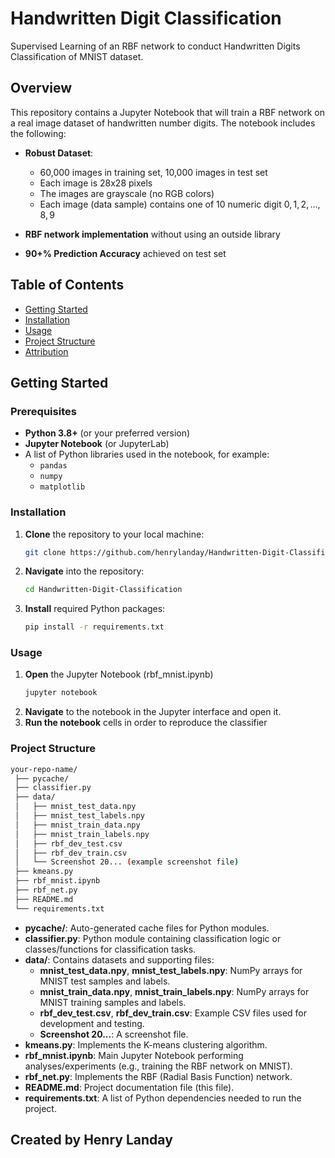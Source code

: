 # Handwritten Digit Classification <a name="title"></a>

Supervised Learning of an RBF network to conduct Handwritten Digits Classification of MNIST dataset.

## Overview

This repository contains a Jupyter Notebook that will train a RBF network on a real image dataset of handwritten number digits. The notebook includes the following:

- **Robust Dataset**:
    - 60,000 images in training set, 10,000 images in test set
    - Each image is 28x28 pixels
    - The images are grayscale (no RGB colors)
    - Each image (data sample) contains one of 10 numeric digit $0, 1, 2, \ldots, 8, 9$
 
- **RBF network implementation** without using an outside library
- **90+% Prediction Accuracy** achieved on test set

## Table of Contents

- [Getting Started](#getting-started)
- [Installation](#installation)
- [Usage](#usage)
- [Project Structure](#project-structure)
- [Attribution](#attribution)

## Getting Started

### Prerequisites

- **Python 3.8+** (or your preferred version)
- **Jupyter Notebook** (or JupyterLab)
- A list of Python libraries used in the notebook, for example:
  - `pandas`
  - `numpy`
  - `matplotlib`

### Installation

1. **Clone** the repository to your local machine:
   ```bash
   git clone https://github.com/henrylanday/Handwritten-Digit-Classification.git

2. **Navigate** into the repository:
   ```bash
   cd Handwritten-Digit-Classification

3. **Install** required Python packages:
   ```bash
   pip install -r requirements.txt


### Usage

1. **Open** the Jupyter Notebook (rbf_mnist.ipynb)
   ```bash
   jupyter notebook
2. **Navigate** to the notebook in the Jupyter interface and open it.
3. **Run the notebook** cells in order to reproduce the classifier


### Project Structure
   ~~~sh
your-repo-name/
    ├── pycache/
    ├── classifier.py
    ├── data/
    │   ├── mnist_test_data.npy
    │   ├── mnist_test_labels.npy
    │   ├── mnist_train_data.npy
    │   ├── mnist_train_labels.npy
    │   ├── rbf_dev_test.csv
    │   ├── rbf_dev_train.csv
    │   └── Screenshot 20... (example screenshot file)
    ├── kmeans.py
    ├── rbf_mnist.ipynb
    ├── rbf_net.py
    ├── README.md
    └── requirements.txt
  ~~~


- **__pycache__/**: Auto-generated cache files for Python modules.
- **classifier.py**: Python module containing classification logic or classes/functions for classification tasks.
- **data/**: Contains datasets and supporting files:
  - **mnist_test_data.npy**, **mnist_test_labels.npy**: NumPy arrays for MNIST test samples and labels.
  - **mnist_train_data.npy**, **mnist_train_labels.npy**: NumPy arrays for MNIST training samples and labels.
  - **rbf_dev_test.csv**, **rbf_dev_train.csv**: Example CSV files used for development and testing.
  - **Screenshot 20...**: A screenshot file.
- **kmeans.py**: Implements the K-means clustering algorithm.
- **rbf_mnist.ipynb**: Main Jupyter Notebook performing analyses/experiments (e.g., training the RBF network on MNIST).
- **rbf_net.py**: Implements the RBF (Radial Basis Function) network.
- **README.md**: Project documentation file (this file).
- **requirements.txt**: A list of Python dependencies needed to run the project.





## Created by Henry Landay <a name="attribution"></a>

